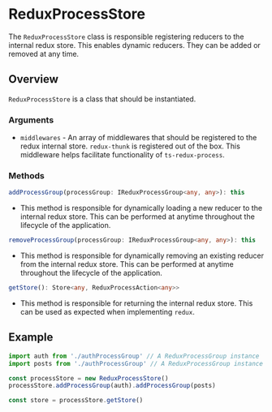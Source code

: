# ReduxProcessStore
The `ReduxProcessStore` class is responsible registering reducers to the internal redux store. This enables dynamic reducers. They can be added or removed at any time.

## Overview

`ReduxProcessStore` is a class that should be instantiated.

### Arguments
* `middlewares` - An array of middlewares that should be registered to the redux internal store. `redux-thunk` is registered out of the box. This middleware helps facilitate functionality of `ts-redux-process`.

### Methods
```typescript
addProcessGroup(processGroup: IReduxProcessGroup<any, any>): this
```
* This method is responsible for dynamically loading a new reducer to the internal redux store. This can be performed at anytime throughout the lifecycle of the application.

```typescript
removeProcessGroup(processGroup: IReduxProcessGroup<any, any>): this
```
* This method is responsible for dynamically removing an existing reducer from the internal redux store. This can be performed at anytime throughout the lifecycle of the application.

```typescript
getStore(): Store<any, ReduxProcessAction<any>>
```
* This method is responsible for returning the internal redux store. This can be used as expected when implementing `redux`.

## Example
```typescript
import auth from './authProcessGroup' // A ReduxProcessGroup instance
import posts from './authProcessGroup' // A ReduxProcessGroup instance

const processStore = new ReduxProcessStore()
processStore.addProcessGroup(auth).addProcessGroup(posts)

const store = processStore.getStore()
```
